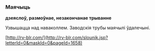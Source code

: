 ### Маячыць
**дзеяслоў, размоўнае, незакончанае трыванне**

Узвышацца над наваколлем. Заводскія трубы маячылі ўдалечыні.

<a rel="author">[http://rv-blr.com/](http://rv-blr.com/slounik.jsp?letterId=0&maskId=0&pageId=1658)</a>

